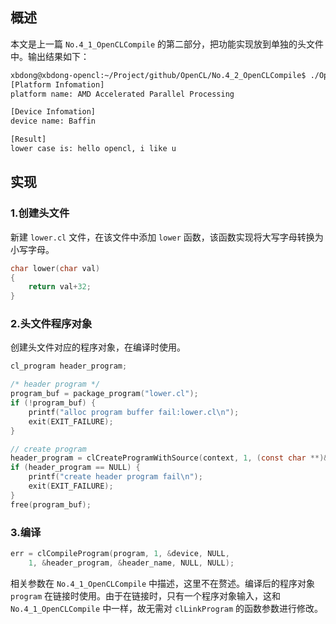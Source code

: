 ## 概述
本文是上一篇 `No.4_1_OpenCLCompile` 的第二部分，把功能实现放到单独的头文件中。输出结果如下：

```bash
xbdong@xbdong-opencl:~/Project/github/OpenCL/No.4_2_OpenCLCompile$ ./OpenCLCompile
[Platform Infomation]
platform name: AMD Accelerated Parallel Processing

[Device Infomation]
device name: Baffin

[Result]
lower case is: hello opencl, i like u
```

## 实现
### 1.创建头文件
新建 `lower.cl` 文件，在该文件中添加 `lower` 函数，该函数实现将大写字母转换为小写字母。
```c
char lower(char val)
{
	return val+32;
}
```

### 2.头文件程序对象
创建头文件对应的程序对象，在编译时使用。
```c
cl_program header_program;

/* header program */
program_buf = package_program("lower.cl");
if (!program_buf) {
	printf("alloc program buffer fail:lower.cl\n");
	exit(EXIT_FAILURE);
}

// create program
header_program = clCreateProgramWithSource(context, 1, (const char **)&program_buf, NULL, &err);
if (header_program == NULL) {
	printf("create header program fail\n");
	exit(EXIT_FAILURE);
}
free(program_buf);
```

### 3.编译

```c
err = clCompileProgram(program, 1, &device, NULL,
	1, &header_program, &header_name, NULL, NULL);
```
相关参数在 `No.4_1_OpenCLCompile` 中描述，这里不在赘述。编译后的程序对象 `program` 在链接时使用。由于在链接时，只有一个程序对象输入，这和 `No.4_1_OpenCLCompile` 中一样，故无需对 `clLinkProgram` 的函数参数进行修改。




























